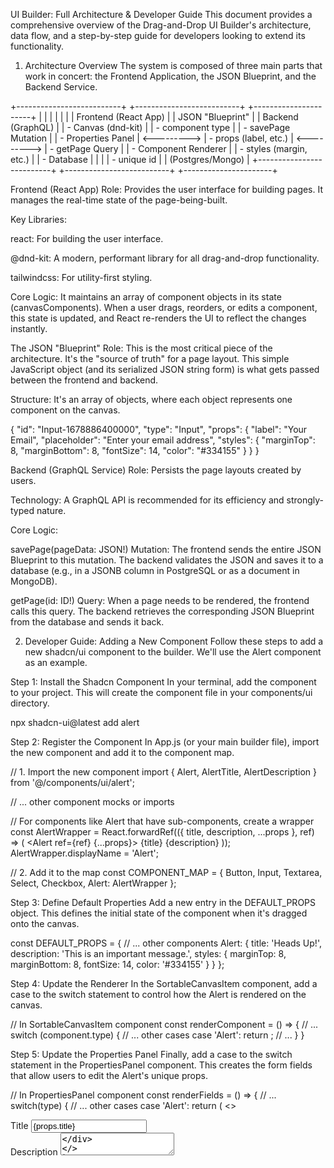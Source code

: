 UI Builder: Full Architecture & Developer Guide
This document provides a comprehensive overview of the Drag-and-Drop UI Builder's architecture, data flow, and a step-by-step guide for developers looking to extend its functionality.

1. Architecture Overview
   The system is composed of three main parts that work in concert: the Frontend Application, the JSON Blueprint, and the Backend Service.

+--------------------------+ +--------------------------+ +----------------------+
| | | | | |
| Frontend (React App) | | JSON "Blueprint" | | Backend (GraphQL) |
| - Canvas (dnd-kit) | | - component type | | - savePage Mutation |
| - Properties Panel | <---------> | - props (label, etc.) | <---------> | - getPage Query |
| - Component Renderer | | - styles (margin, etc.) | | - Database |
| | | - unique id | | (Postgres/Mongo) |
+--------------------------+ +--------------------------+ +----------------------+

Frontend (React App)
Role: Provides the user interface for building pages. It manages the real-time state of the page-being-built.

Key Libraries:

react: For building the user interface.

@dnd-kit: A modern, performant library for all drag-and-drop functionality.

tailwindcss: For utility-first styling.

Core Logic: It maintains an array of component objects in its state (canvasComponents). When a user drags, reorders, or edits a component, this state is updated, and React re-renders the UI to reflect the changes instantly.

The JSON "Blueprint"
Role: This is the most critical piece of the architecture. It's the "source of truth" for a page layout. This simple JavaScript object (and its serialized JSON string form) is what gets passed between the frontend and backend.

Structure: It's an array of objects, where each object represents one component on the canvas.

{
"id": "Input-1678886400000",
"type": "Input",
"props": {
"label": "Your Email",
"placeholder": "Enter your email address",
"styles": {
"marginTop": 8,
"marginBottom": 8,
"fontSize": 14,
"color": "#334155"
}
}
}

Backend (GraphQL Service)
Role: Persists the page layouts created by users.

Technology: A GraphQL API is recommended for its efficiency and strongly-typed nature.

Core Logic:

savePage(pageData: JSON!) Mutation: The frontend sends the entire JSON Blueprint to this mutation. The backend validates the JSON and saves it to a database (e.g., in a JSONB column in PostgreSQL or as a document in MongoDB).

getPage(id: ID!) Query: When a page needs to be rendered, the frontend calls this query. The backend retrieves the corresponding JSON Blueprint from the database and sends it back.

2. Developer Guide: Adding a New Component
   Follow these steps to add a new shadcn/ui component to the builder. We'll use the Alert component as an example.

Step 1: Install the Shadcn Component
In your terminal, add the component to your project. This will create the component file in your components/ui directory.

npx shadcn-ui@latest add alert

Step 2: Register the Component
In App.js (or your main builder file), import the new component and add it to the component map.

// 1. Import the new component
import { Alert, AlertTitle, AlertDescription } from '@/components/ui/alert';

// ... other component mocks or imports

// For components like Alert that have sub-components, create a wrapper
const AlertWrapper = React.forwardRef(({ title, description, ...props }, ref) => (
<Alert ref={ref} {...props}>
<AlertTitle>{title}</AlertTitle>
<AlertDescription>{description}</AlertDescription>
</Alert>
));
AlertWrapper.displayName = 'Alert';

// 2. Add it to the map
const COMPONENT_MAP = { Button, Input, Textarea, Select, Checkbox, Alert: AlertWrapper };

Step 3: Define Default Properties
Add a new entry in the DEFAULT_PROPS object. This defines the initial state of the component when it's dragged onto the canvas.

const DEFAULT_PROPS = {
// ... other components
Alert: {
title: 'Heads Up!',
description: 'This is an important message.',
styles: { marginTop: 8, marginBottom: 8, fontSize: 14, color: '#334155' }
}
};

Step 4: Update the Renderer
In the SortableCanvasItem component, add a case to the switch statement to control how the Alert is rendered on the canvas.

// In SortableCanvasItem component
const renderComponent = () => {
// ...
switch (component.type) {
// ... other cases
case 'Alert':
return <Component title={props.title} description={props.description} />;
// ...
}
}

Step 5: Update the Properties Panel
Finally, add a case to the switch statement in the PropertiesPanel component. This creates the form fields that allow users to edit the Alert's unique props.

// In PropertiesPanel component
const renderFields = () => {
// ...
switch(type) {
// ... other cases
case 'Alert':
return (
<>
<div className="space-y-2">
<label htmlFor="title" className="font-medium text-sm">Title</label>
<Input name="title" id="title" value={props.title} onChange={handlePropChange} />
</div>
<div className="space-y-2">
<label htmlFor="description" className="font-medium text-sm">Description</label>
<Textarea name="description" id="description" value={props.description} onChange={handlePropChange} />
</div>
</>
);
}
}

And that's it! The new component is now fully integrated into the system.

3. Key Considerations & Best Practices
   The JSON Blueprint is Sacred: Treat the JSON structure as your API contract. Avoid making breaking changes to it. If you need to, implement versioning (e.g., type: "Button@v2").

Validate on the Backend: Never trust data from the client. Before saving to your database, validate the incoming JSON on the backend to ensure it matches the expected structure.

Think About Performance: For pages with many components, the canvas will slow down.

Lazy Load Components: Use React.lazy() to only load the code for components that are actually used on the page.

Virtualize the Canvas: For very long pages, use a library like react-window or TanStack Virtual to only render the components currently in the viewport.

Separate Concerns: Keep the "builder" logic separate from your main application's rendering logic. The builder produces JSON; your application consumes that JSON to render a page. They are two distinct parts of the system.
